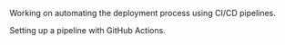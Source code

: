 Working on automating the deployment process using CI/CD pipelines.

Setting up a pipeline with GitHub Actions.